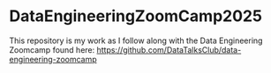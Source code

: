 # DataEngineeringZoomCamp2025
This repository is my work as I follow along with the Data Engineering Zoomcamp found here: https://github.com/DataTalksClub/data-engineering-zoomcamp
